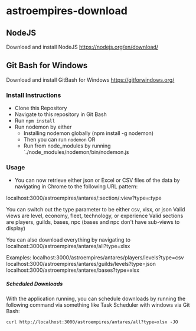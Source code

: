 # astroempires-download

## NodeJS
Download and install NodeJS https://nodejs.org/en/download/

## Git Bash for Windows
Download and install GitBash for Windows https://gitforwindows.org/

### Install Instructions

- Clone this Repository
- Navigate to this repository in Git Bash
- Run `npm install`
- Run nodemon by either
    - Installing nodemon globally (npm install -g nodemon)
    - Then you can run `nodemon`
    OR
    - Run from node_modules by running `./node_modules/nodemon/bin/nodemon.js

### Usage

- You can now retrieve either json or Excel or CSV files of the data by navigating in Chrome to the following URL pattern:

localhost:3000/astroempires/antares/:section/:view?type=:type

You can switch out the type parameter to be either csv, xlsx, or json
Valid views are level, economy, fleet, technology, or experience
Valid sections are players, guilds, bases, npc (bases and npc don't have sub-views to display)

You can also download everything by navigating to localhost:3000/astroempires/antares/all?type=xlsx

Examples:
localhost:3000/astroempires/antares/players/levels?type=csv
localhost:3000/astroempires/antares/guilds/levels?type=json
localhost:3000/astroempires/antares/bases?type=xlsx


##### Scheduled Downloads
With the application running, you can schedule downloads by running the following command via something like Task Scheduler with windows via Git Bash:

`curl http://localhost:3000/astroempires/antares/all?type=xlsx -JO`